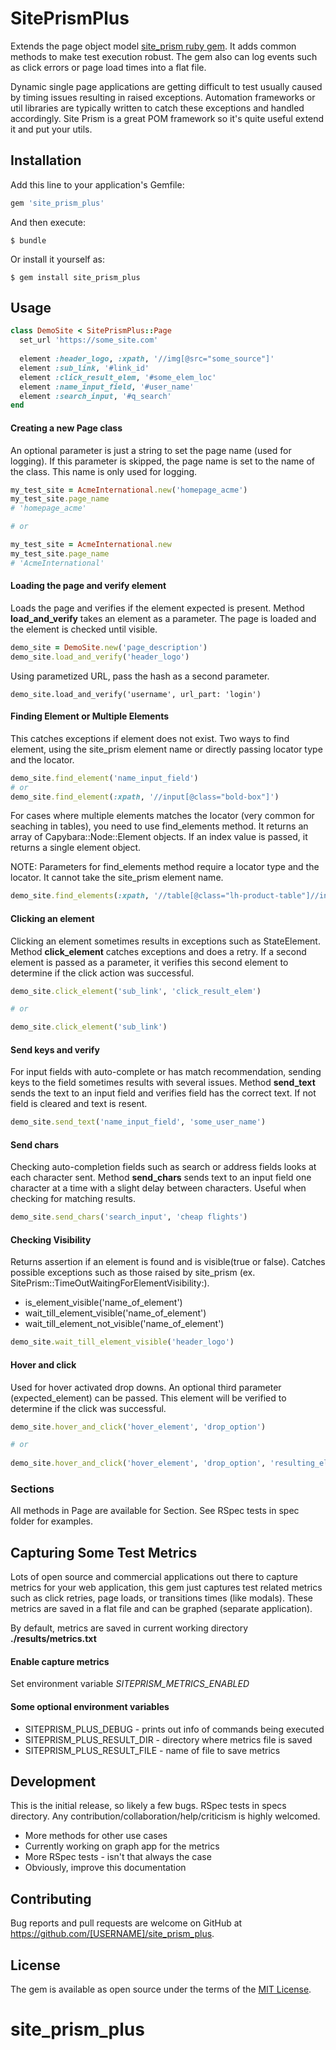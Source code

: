 # SitePrismPlus

Extends the page object model [site_prism ruby gem](https://github.com/natritmeyer/site_prism). It adds common methods to make test execution robust. The gem also can log events such as click errors or page load times into a flat file.

Dynamic single page applications are getting difficult to test usually caused by timing issues resulting in raised 
exceptions. Automation frameworks or util libraries are typically written to catch these exceptions and handled accordingly. Site Prism 
is a great POM framework so it's quite useful extend it and put your utils.

## Installation

Add this line to your application's Gemfile:

```ruby
gem 'site_prism_plus'
```

And then execute:

    $ bundle

Or install it yourself as:

    $ gem install site_prism_plus

## Usage

```ruby
class DemoSite < SitePrismPlus::Page
  set_url 'https://some_site.com'
  
  element :header_logo, :xpath, '//img[@src="some_source"]'
  element :sub_link, '#link_id'
  element :click_result_elem, '#some_elem_loc'
  element :name_input_field, '#user_name'
  element :search_input, '#q_search'
end
```

#### Creating a new Page class
An optional parameter is just a string to set the page name (used for logging). If this parameter is skipped, the page name is set to the name of the class. This name is only used for logging.
```ruby
my_test_site = AcmeInternational.new('homepage_acme')
my_test_site.page_name
# 'homepage_acme'

# or

my_test_site = AcmeInternational.new
my_test_site.page_name
# 'AcmeInternational'
```

#### Loading the page and verify element
Loads the page and verifies if the element expected is present. Method __load_and_verify__ takes an element 
as a parameter. The page is loaded and the element is checked until visible.
```ruby
demo_site = DemoSite.new('page_description')
demo_site.load_and_verify('header_logo')
```

Using parametized URL, pass the hash as a second parameter.
```
demo_site.load_and_verify('username', url_part: 'login')
```

#### Finding Element or Multiple Elements
This catches exceptions if element does not exist. Two ways to find element, using the site_prism
element name or directly passing locator type and the locator.
```ruby
demo_site.find_element('name_input_field') 
# or
demo_site.find_element(:xpath, '//input[@class="bold-box"]')
```

For cases where multiple elements matches the locator (very common for seaching in tables), 
you need to use find_elements method. It returns an array of Capybara::Node::Element objects. 
If an index value is passed, it returns a single element object.

NOTE: Parameters for find_elements method require a locator type and the locator. It cannot 
take the site_prism element name.
```ruby
demo_site.find_elements(:xpath, '//table[@class="lh-product-table"]//input')
```


#### Clicking an element
Clicking an element sometimes results in exceptions such as StateElement. Method __click_element__ catches 
exceptions and does a retry. If a second element is passed as a parameter, it verifies this second element 
to determine if the click action was successful.
```ruby
demo_site.click_element('sub_link', 'click_result_elem')

# or 

demo_site.click_element('sub_link')
```

#### Send keys and verify
For input fields with auto-complete or has match recommendation, sending keys to the field sometimes results with several 
issues. Method __send_text__ sends the text to an input field and verifies field has the correct text. If not
field is cleared and text is resent.
```ruby
demo_site.send_text('name_input_field', 'some_user_name')
```

#### Send chars
Checking auto-completion fields such as search or address fields looks at each character sent. 
Method __send_chars__ sends text to an input field one character at a time with a slight delay between characters. Useful when checking for 
matching results. 
```ruby
demo_site.send_chars('search_input', 'cheap flights')
```

#### Checking Visibility
Returns assertion if an element is found and is visible(true or false). Catches possible exceptions such as those
 raised by site_prism (ex. SitePrism::TimeOutWaitingForElementVisibility:).
* is_element_visible('name_of_element')
* wait_till_element_visible('name_of_element')
* wait_till_element_not_visible('name_of_element')
```ruby
demo_site.wait_till_element_visible('header_logo')
```

#### Hover and click
Used for hover activated drop downs. An optional third parameter (expected_element) can be passed. This element will
be verified to determine if the click was successful.
```ruby
demo_site.hover_and_click('hover_element', 'drop_option')

# or
 
demo_site.hover_and_click('hover_element', 'drop_option', 'resulting_element')
```

### Sections
All methods in Page are available for Section. See RSpec tests in spec folder for examples.

## Capturing Some Test Metrics
Lots of open source and commercial applications out there to capture metrics for your web application, this gem 
just captures test related metrics such as click retries, page loads, or transitions times (like modals). These metrics are 
saved in a flat file and can be graphed (separate application).

By default, metrics are saved in current working directory __./results/metrics.txt__



#### Enable capture metrics
Set environment variable *_SITEPRISM_METRICS_ENABLED_*

#### Some optional environment variables
* SITEPRISM_PLUS_DEBUG - prints out info of commands being executed
* SITEPRISM_PLUS_RESULT_DIR - directory where metrics file is saved
* SITEPRISM_PLUS_RESULT_FILE - name of file to save metrics

## Development
This is the initial release, so likely a few bugs. RSpec tests in specs directory. Any contribution/collaboration/help/criticism
is highly welcomed.
* More methods for other use cases
* Currently working on graph app for the metrics 
* More RSpec tests - isn't that always the case
* Obviously, improve this documentation
## Contributing

Bug reports and pull requests are welcome on GitHub at https://github.com/[USERNAME]/site_prism_plus.

## License

The gem is available as open source under the terms of the [MIT License](https://opensource.org/licenses/MIT).
# site_prism_plus
